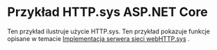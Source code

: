 # <a name="aspnet-core-httpsys-sample"></a>Przykład HTTP.sys ASP.NET Core

Ten przykład ilustruje użycie HTTP.sys. Ten przykład pokazuje funkcje opisane w temacie [ Implementacja serwera sieci webHTTP.sys](https://docs.microsoft.com/aspnet/core/fundamentals/servers/httpsys) .
